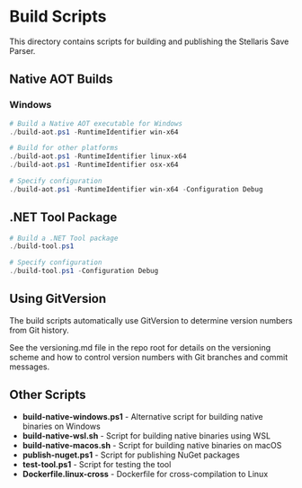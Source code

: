 # Build Scripts

This directory contains scripts for building and publishing the Stellaris Save Parser.

## Native AOT Builds

### Windows

```powershell
# Build a Native AOT executable for Windows
./build-aot.ps1 -RuntimeIdentifier win-x64

# Build for other platforms
./build-aot.ps1 -RuntimeIdentifier linux-x64
./build-aot.ps1 -RuntimeIdentifier osx-x64

# Specify configuration
./build-aot.ps1 -RuntimeIdentifier win-x64 -Configuration Debug
```

## .NET Tool Package

```powershell
# Build a .NET Tool package
./build-tool.ps1

# Specify configuration
./build-tool.ps1 -Configuration Debug
```

## Using GitVersion

The build scripts automatically use GitVersion to determine version numbers from Git history.

See the versioning.md file in the repo root for details on the versioning scheme and how to control version numbers with Git branches and commit messages.

## Other Scripts

- **build-native-windows.ps1** - Alternative script for building native binaries on Windows
- **build-native-wsl.sh** - Script for building native binaries using WSL
- **build-native-macos.sh** - Script for building native binaries on macOS
- **publish-nuget.ps1** - Script for publishing NuGet packages
- **test-tool.ps1** - Script for testing the tool
- **Dockerfile.linux-cross** - Dockerfile for cross-compilation to Linux 